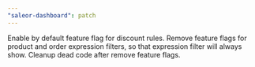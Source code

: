 ```yaml
---
"saleor-dashboard": patch
---
```


Enable by default feature flag for discount rules. Remove feature flags for product and order expression filters, so that expression filter will always show. Cleanup dead code after remove feature flags.
